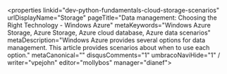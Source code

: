 <properties linkid="dev-python-fundamentals-cloud-storage-scenarios" urlDisplayName="Storage" pageTitle="Data management: Choosing the Right Technology - Windows Azure" metaKeywords="Windows Azure Storage, Azure Storage, Azure cloud database, Azure data scenarios" metaDescription="Windows Azure provides several options for data management. This article provides scenarios about when to use each option." metaCanonical="" disqusComments="1" umbracoNaviHide="1" / writer="vpejohn" editor="mollybos" manager="dianef">



<div chunk="../chunks/article-left-menu.md" />

<div chunk="../../Shared/Chunks/cloud-storage-scenarios.md" />